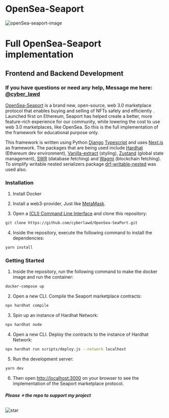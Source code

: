 # OpenSea-Seaport
![openSea-seaport-image](https://github.com/cyberlawd/OpenSea-SeaPort/blob/main/Seaport.jpeg)

# Full OpenSea-Seaport implementation
## Frontend and Backend Development
### If you have questions or need any help, Message me here: [@cyber_lawd](https://t.me/cyber_lawd) 

[OpenSea-Seaport](https://github.com/cyberlawd/OpenSea-SeaPort) is a brand new, open-source, web 3.0 marketplace protocol that enables buying and selling of NFTs safely and efficiently . Launched first on Ethereum, Seaport has helped create a better, more feature-rich experience for our community, while lowering the cost to use web 3.0 marketplaces, like OpenSea. So this is the full implementation of the framework for educational purpose only.

This framework is written using Python [Django](https://github.com/encode/django-rest-framework) [Typescript](https://github.com/microsoft/TypeScript) and uses [Next.js](https://github.com/vercel/next.js) as framework. The packages that are being used include [Hardhat](https://github.com/NomicFoundation/hardhat) (Ethereum dev environment), [Vanilla-extract](https://github.com/seek-oss/vanilla-extract) (styling), [Zustand](https://github.com/pmndrs/zustand) (global state management), [SWR](https://github.com/vercel/swr) (database fetching) and [Wagmi](https://github.com/wagmi-dev/wagmi) (blockchain fetching). To simplify writable nested serializers package [drf-writable-nested](https://github.com/beda-software/drf-writable-nested) was used also.

### Installation

1. Install Docker

2. Install a web3-provider, Just like [MetaMask](https://github.com/MetaMask/metamask-extension).

3. Open a [(CLI) Command Line Interface](https://en.wikipedia.org/wiki/Command-line_interface) and clone this repository:

```bash
git clone https://github.com/cyberlawd/OpenSea-SeaPort.git
```

4. Inside the repository, execute the following command to install the dependencies:

```bash
yarn install
```

### Getting Started

1. Inside the repository, run the following command to make the docker image and run the container:

```bash
docker-compose up
```

2. Open a new CLI. Compile the Seaport marketplace contracts:

```bash
npx hardhat compile
```

3. Spin up an instance of Hardhat Network:

```bash
npx hardhat node
```

4. Open a new CLI. Deploy the contracts to the instance of Hardhat Network:

```bash
npx hardhat run scripts/deploy.js --network localhost
```

5. Run the development server:

```bash
yarn dev
```

6. Then open [http://localhost:3000](http://localhost:3000) on your browser to see the implementation of the Seaport marketplace protocol.

##### Please ⭐ the repo to support my project
![star](https://cdn.discordapp.com/attachments/975036883958636557/975057102097743973/unknown.png)
